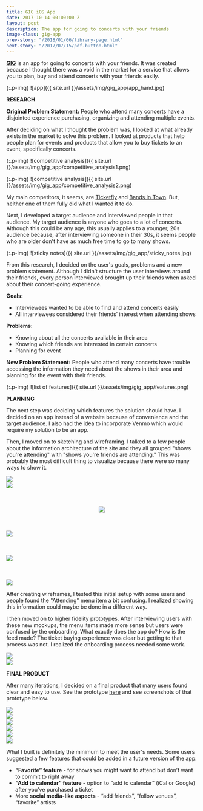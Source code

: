 ```yaml
---
title: GIG iOS App
date: 2017-10-14 00:00:00 Z
layout: post
description: The app for going to concerts with your friends
image-class: gig-app
prev-story: "/2018/01/06/library-page.html"
next-story: "/2017/07/15/pdf-button.html"
---
```


**<a target="_blank" href="https://invis.io/AMD99G92K">GIG</a>** is an app for going to concerts with your friends. It was created because I thought there was a void in the market for a service that allows you to plan, buy and attend concerts with your friends easily. 

{:.p-img}
![app]({{ site.url }}/assets/img/gig_app/app_hand.jpg)

**RESEARCH**

**Original Problem Statement:** People who attend many concerts have a disjointed experience purchasing, organizing and attending multiple events.

After deciding on what I thought the problem was, I looked at what already exists in the market to solve this problem. I looked at products that help people plan for events and products that allow you to buy tickets to an event, specifically concerts. 

{:.p-img}
![competitive analysis]({{ site.url }}/assets/img/gig_app/competitive_analysis1.png)

{:.p-img}
![competitive analysis]({{ site.url }}/assets/img/gig_app/competitive_analysis2.png)

My main competitors, it seems, are <a target="_blank" href="http://www.ticketfly.com/">Ticketfly</a> and <a target="_blank" href="https://news.bandsintown.com/home">Bands In Town</a>. But, neither one of them fully did what I wanted it to do. 

Next, I developed a target audience and interviewed people in that audience. My target audience is anyone who goes to a lot of concerts. Although this could be any age, this usually applies to a younger, 20s audience because, after interviewing someone in their 30s, it seems people who are older don't have as much free time to go to many shows. 

{:.p-img}
![sticky notes]({{ site.url }}/assets/img/gig_app/sticky_notes.jpg)

From this research, I decided on the user's goals, problems and a new problem statement. Although I didn't structure the user interviews around their friends, every person interviewed brought up their friends when asked about their concert-going experience. 

**Goals:**
* Interviewees wanted to be able to find and attend concerts easily
* All interviewees considered their friends’ interest when attending shows

**Problems:**
* Knowing about all the concerts available in their area
* Knowing which friends are interested in certain concerts
* Planning for event

**New Problem Statement:** People who attend many concerts have trouble accessing the information they need about the shows in their area and planning for the event with their friends.

{:.p-img}
![list of features]({{ site.url }}/assets/img/gig_app/features.png)

**PLANNING**

The next step was deciding which features the solution should have. I decided on an app instead of a website because of convenience and the target audience. I also had the idea to incorporate Venmo which would require my solution to be an app. 

Then, I moved on to sketching and wireframing. I talked to a few people about the information architecture of the site and they all grouped "shows you're attending" with "shows you're friends are attending." This was probably the most difficult thing to visualize because there were so many ways to show it. 

<div class="row">
	<div class="medium-6 columns">
		<img class="p-img" src="{{ site.url }}/assets/img/gig_app/sketch1.jpg" style="margin-bottom:0;">
	</div>
	<div class="medium-6 columns">
		<img class="p-img" src="{{ site.url }}/assets/img/gig_app/sketch2.jpg" style="margin-bottom:0;">
	</div>
</div>
<div class="row">
	<div class="columns">
		<img class="p-img" src="{{ site.url }}/assets/img/gig_app/sketch3.jpg" style="margin: 3rem auto 0 auto;">
	</div>
</div>
<div class="row">
	<div class="medium-4 columns">
		<img class="p-img" src="{{ site.url }}/assets/img/gig_app/wireframe1.jpg" style="margin-top: 3rem;">
	</div>
	<div class="medium-4 columns">
		<img class="p-img" src="{{ site.url }}/assets/img/gig_app/wireframe2.jpg" style="margin-top: 3rem;">
	</div>
	<div class="medium-4 columns">
		<img class="p-img" src="{{ site.url }}/assets/img/gig_app/wireframe3.jpg" style="margin-top: 3rem;">
	</div>
</div>

After creating wireframes, I tested this initial setup with some users and people found the "Attending" menu item a bit confusing. I realized showing this information could maybe be done in a different way. 

I then moved on to higher fidelity prototypes. After interviewing users with these new mockups, the menu items made more sense but users were confused by the onboarding. What exactly does the app do? How is the feed made? The ticket buying experience was clear but getting to that process was not. I realized the onboarding process needed some work. 

<div class="row">
	<div class="medium-6 columns">
		<img class="p-img" src="{{ site.url }}/assets/img/gig_app/hifi1.jpg">
	</div>
	<div class="medium-6 columns">
		<img class="p-img" src="{{ site.url }}/assets/img/gig_app/hifi2.jpg">
	</div>
</div>

**FINAL PRODUCT**

After many iterations, I decided on a final product that many users found clear and easy to use. See the prototype <a target="_blank" href="https://invis.io/AMD99G92K">here</a> and see screenshots of that prototype below.

<div class="row">
	<div class="medium-6 columns">
		<img class="p-img" src="{{ site.url }}/assets/img/gig_app/final1.jpg" style="margin-bottom:0;">
	</div>
	<div class="medium-6 columns">
		<img class="p-img" src="{{ site.url }}/assets/img/gig_app/final2.jpg" style="margin-bottom:0;">
	</div>
</div>
<div class="row">
	<div class="medium-6 columns">
		<img class="p-img" src="{{ site.url }}/assets/img/gig_app/final3.jpg" style="margin-bottom:0;">
	</div>
	<div class="medium-6 columns">
		<img class="p-img" src="{{ site.url }}/assets/img/gig_app/final4.jpg" style="margin-bottom:0;">
	</div>
</div>
<div class="row">
	<div class="medium-6 columns">
		<img class="p-img" src="{{ site.url }}/assets/img/gig_app/final5.jpg">
	</div>
	<div class="medium-6 columns">
		<img class="p-img" src="{{ site.url }}/assets/img/gig_app/final6.jpg">
	</div>
</div>

What I built is definitely the minimum to meet the user's needs. Some users suggested a few features that could be added in a future version of the app: 
* **“Favorite” feature** - for shows you might want to attend but don’t want to commit to right away
* **“Add to calendar” feature** - option to “add to calendar” (iCal or Google) after you’ve purchased a ticket
* More **social media-like aspects** - “add friends”, “follow venues”, “favorite” artists



